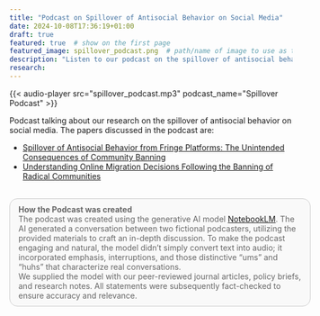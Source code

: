 ```yaml
---
title: "Podcast on Spillover of Antisocial Behavior on Social Media"
date: 2024-10-08T17:36:19+01:00
draft: true
featured: true  # show on the first page
featured_image: spillover_podcast.png  # path/name of image to use as thumbnail
description: "Listen to our podcast on the spillover of antisocial behavior on social media."
research:
---
```


{{< audio-player src="spillover_podcast.mp3" podcast_name="Spillover Podcast" >}}

Podcast talking about our research on the spillover of antisocial behavior on social media. The papers discussed in the podcast are:

- [Spillover of Antisocial Behavior from Fringe Platforms: The Unintended Consequences of Community Banning](https://www.sg.ethz.ch/publications/2023/russo2023spillover-of-antisocial/)
- [Understanding Online Migration Decisions Following the Banning of Radical Communities](https://www.sg.ethz.ch/publications/2023/russo2023understanding-online-migration/)

<br>

<style>
	.disclaimer {
		background-color: #f9f9f9;
		color: #666;
		padding: 10px 15px;
		font-size: 14px;
		border: 1px solid #ccc;
		border-radius: 14px;
		width: 100%;
	}
</style>
<div class="disclaimer">
<strong>How the Podcast was created</strong>
<br>
The podcast was created using the generative AI model <a href="http://notebooklm.google">NotebookLM</a>. The AI generated a conversation between two fictional podcasters, utilizing the provided materials to craft an in-depth discussion. To make the podcast engaging and natural, the model didn’t simply convert text into audio; it incorporated emphasis, interruptions, and those distinctive “ums” and “huhs” that characterize real conversations.
<br>
We supplied the model with our peer-reviewed journal articles, policy briefs, and research notes. All statements were subsequently fact-checked to ensure accuracy and relevance.
</div>
